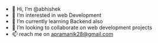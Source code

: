 - 👋 Hi, I’m @abhishek
- 👀 I’m interested in web Development
- 🌱 I’m currently learning Backend also
- 💞️ I’m looking to collaborate on web development projects
- 📫 reach me on apramanik28@gmail.com

<!---
abhishekicha/abhishekicha is a ✨ special ✨ repository because its `README.md` (this file) appears on your GitHub profile.
You can click the Preview link to take a look at your changes.
--->
